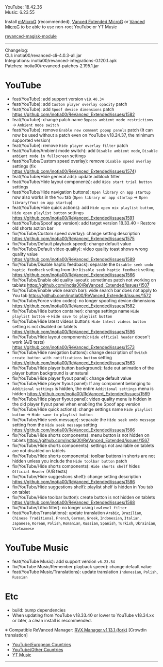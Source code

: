 YouTube: 18.42.36  
Music: 6.23.55  


Install [mMicroG](https://github.com/inotia00/mMicroG/releases) (recommended), [Vanced Extended MicroG](https://github.com/inotia00/VancedMicroG/releases) or [Vanced MicroG](https://github.com/TeamVanced/VancedMicroG/releases) to be able to use non-root YouTube or YT Music  

[revanced-magisk-module](https://github.com/j-hc/revanced-magisk-module)  

---
Changelog:  
CLI: inotia00/revanced-cli-4.0.3-all.jar  
Integrations: inotia00/revanced-integrations-0.120.1.apk  
Patches: inotia00/revanced-patches-2.195.1.jar  

YouTube
==
- feat(YouTube): add support version `v18.40.34`
- feat(YouTube): add `Custom player overlay opacity` patch
- feat(YouTube): add `Spoof device dimensions` patch https://github.com/inotia00/ReVanced_Extended/issues/1582
- feat(YouTube): change patch name `Bypass ambient mode restrictions` → `Ambient mode switch`
- feat(YouTube): remove `Enable new comment popup panels` patch (It can now be used without a patch even on YouTube v18.24.37, the minimum supported version)
- feat(YouTube): remove `Hide player overlay filter` patch
- feat(YouTube/Ambient mode switch): add `Disable ambient mode`, `Disable ambient mode in fullscreen` settings
- feat(YouTube/Custom speed overlay): remove `Disable speed overlay` settings (fix https://github.com/inotia00/ReVanced_Extended/issues/1574)
- feat(YouTube/Hide general ads): update adblock filter
- feat(YouTube/Hide layout components): add `Hide start trial button` settings
- feat(YouTube/Hide navigation buttons): `Open library on app startup` now also works in the `You` tab (`Open library on app startup` → `Open library(You) on app startup`)
- feat(YouTube/Hide quick actions): add `Hide open mix playlist button`, `Hide open playlist button` settings https://github.com/inotia00/ReVanced_Extended/issues/1591
- feat(YouTube/Spoof app version): add target version 18.33.40 - Restore old shorts action bar
- fix(YouTube/Custom speed overlay): change setting description https://github.com/inotia00/ReVanced_Extended/issues/1575
- fix(YouTube/Default playback speed): change default value
- fix(YouTube/Default video quality): video quality toast shows wrong quality value https://github.com/inotia00/ReVanced_Extended/issues/1589
- fix(YouTube/Disable haptic feedback): separate the `Disable seek undo haptic feedback` setting from the `Disable seek haptic feedback` setting https://github.com/inotia00/ReVanced_Extended/issues/1566
- fix(YouTube/Enable old quality layout): sometimes patch not working on tablets https://github.com/inotia00/ReVanced_Extended/issues/1507
- fix(YouTube/Enable wide search bar): wide search bar does not apply to You tab https://github.com/inotia00/ReVanced_Extended/issues/1572
- fix(YouTube/Force video codec): no longer spoofing device dimensions https://github.com/inotia00/ReVanced_Extended/issues/1582
- fix(YouTube/Hide button container): change settings name `Hide playlist button` → `Hide save to playlist button`
- fix(YouTube/Hide latest videos button): `Hide latest videos button` setting is not disabled on tablets https://github.com/inotia00/ReVanced_Extended/issues/1596
- fix(YouTube/Hide layout components): `Hide official header` doesn't work (A/B tests) https://github.com/inotia00/ReVanced_Extended/issues/1573
- fix(YouTube/Hide navigation buttons): change description of `Switch create button with notifications button` setting https://github.com/inotia00/ReVanced_Extended/issues/1563
- fix(YouTube/Hide player button background): fade out animation of the player button background is unnatural
- fix(YouTube/Hide player flyout panel): change default value
- fix(YouTube/Hide player flyout panel): If any component belonging to `Additional settings` is hidden, the entire `Additional settings` menu is hidden https://github.com/inotia00/ReVanced_Extended/issues/1569
- fix(YouTube/Hide player flyout panel): video quality menu is hidden in the old player flyout panel when enabling the Spoof app version
- fix(YouTube/Hide quick actions): change settings name `Hide playlist button` → `Hide save to playlist button`
- fix(YouTube/Hide seek message): separate the `Hide seek undo message` setting from the `Hide seek message` setting https://github.com/inotia00/ReVanced_Extended/issues/1566
- fix(YouTube/Hide shorts components): menu button is not hidden on tablets https://github.com/inotia00/ReVanced_Extended/issues/1567
- fix(YouTube/Hide shorts components): settings not available on tablets are not disabled on tablets
- fix(YouTube/Hide shorts components): toolbar buttons in shorts are not hidden unless you include the `Hide toolbar button` patch
- fix(YouTube/Hide shorts components): `Hide shorts shelf` hides `Official Header` (A/B tests)
- fix(YouTube/Hide suggestions shelf): change setting description https://github.com/inotia00/ReVanced_Extended/issues/1586
- fix(YouTube/Hide suggestions shelf): playlist shelf is hidden in You tab on tablet
- fix(YouTube/Hide toolbar button): create button is not hidden on tablets https://github.com/inotia00/ReVanced_Extended/issues/1568
- fix(YouTube/Litho filter): no longer using `Lowlevel filter`
- feat(YouTube/Translations): update translation
`Arabic`, `Brazilian`, `Chinese Traditional`, `French`, `German`, `Greek`, `Indonesian`, `Italian`, `Japanese`, `Korean`, `Polish`, `Romanian`, `Russian`, `Spanish`, `Turkish`, `Ukrainian`, `Vietnamese`


YouTube Music
==
- feat(YouTube Music): add support version `v6.23.54`
- fix(YouTube Music/Remember playback speed): change default value
- feat(YouTube Music/Translations): update translation
`Indonesian`, `Polish`, `Russian`


Etc
==
- build: bump dependencies
- When updating from YouTube v18.33.40 or lower to YouTube v18.34.xx or later, a clean install is recommended.


※ Compatible ReVanced Manager: [RVX Manager v1.13.1 (fork)](https://github.com/inotia00/revanced-manager/releases/tag/v1.13.1)
[Crowdin translation]
- [YouTube/European Countries](https://crowdin.com/project/revancedextendedeu)
- [YouTube/Other Countries](https://crowdin.com/project/revancedextended)
- [YT Music](https://crowdin.com/project/revanced-music-extended)

---  
